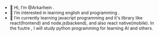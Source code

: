 - 👋 Hi, I’m @Arkarhein . 
- 👀 I’m interested in learning english and programming . 
- 🌱 I’m currently learning javacript programming and it's library like react(frontend) and node.js(backend), and also react native(mobile). In the fuutre , I will study python programming for learning AI and others.



